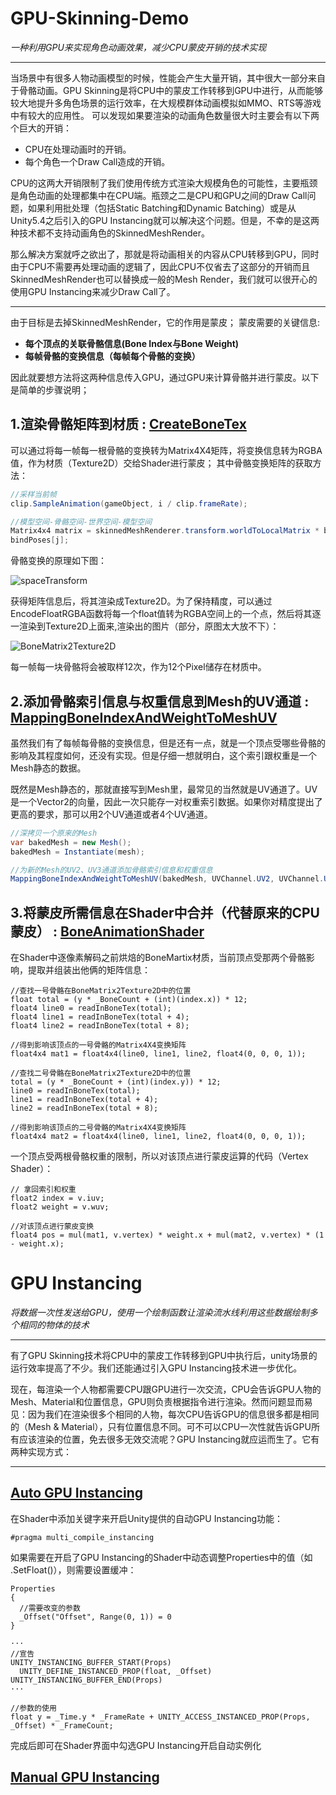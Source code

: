 # GPU-Skinning-Demo  
  
_一种利用GPU来实现角色动画效果，减少CPU蒙皮开销的技术实现_
- - -

  当场景中有很多人物动画模型的时候，性能会产生大量开销，其中很大一部分来自于骨骼动画。GPU Skinning是将CPU中的蒙皮工作转移到GPU中进行，从而能够较大地提升多角色场景的运行效率，在大规模群体动画模拟如MMO、RTS等游戏中有较大的应用性。
可以发现如果要渲染的动画角色数量很大时主要会有以下两个巨大的开销：

- CPU在处理动画时的开销。
- 每个角色一个Draw Call造成的开销。

CPU的这两大开销限制了我们使用传统方式渲染大规模角色的可能性，主要瓶颈是角色动画的处理都集中在CPU端。瓶颈之二是CPU和GPU之间的Draw Call问题，如果利用批处理（包括Static Batching和Dynamic Batching）或是从Unity5.4之后引入的GPU Instancing就可以解决这个问题。但是，不幸的是这两种技术都不支持动画角色的SkinnedMeshRender。

那么解决方案就呼之欲出了，那就是将动画相关的内容从CPU转移到GPU，同时由于CPU不需要再处理动画的逻辑了，因此CPU不仅省去了这部分的开销而且SkinnedMeshRender也可以替换成一般的Mesh Render，我们就可以很开心的使用GPU Instancing来减少Draw Call了。
- - - 
  
由于目标是去掉SkinnedMeshRender，它的作用是蒙皮； 蒙皮需要的关键信息:
- **每个顶点的关联骨骼信息(Bone Index与Bone Weight)**
- **每帧骨骼的变换信息（每帧每个骨骼的变换）**
  
因此就要想方法将这两种信息传入GPU，通过GPU来计算骨骼并进行蒙皮。以下是简单的步骤说明；

## 1.渲染骨骼矩阵到材质 : [CreateBoneTex](https://github.com/Minghou-Lei/GPU-Skinning-Demo/blob/99febe38218011850e97795687cc2c8864aad8d7/Assets/Scripts/AnimationBoneBaker.cs#L111)
可以通过将每一帧每一根骨骼的变换转为Matrix4X4矩阵，将变换信息转为RGBA值，作为材质（Texture2D）交给Shader进行蒙皮； 其中骨骼变换矩阵的获取方法：

```c#
//采样当前帧
clip.SampleAnimation(gameObject, i / clip.frameRate);

//模型空间-骨骼空间-世界空间-模型空间
Matrix4x4 matrix = skinnedMeshRenderer.transform.worldToLocalMatrix * bones[j].localToWorldMatrix *
bindPoses[j];
```
骨骼变换的原理如下图：
  
![spaceTransform](https://github.com/Minghou-Lei/GPU-Skinning-Demo/blob/main/Assets/imgs/SpaceTransform.jpg)

获得矩阵信息后，将其渲染成Texture2D。为了保持精度，可以通过EncodeFloatRGBA函数将每一个float值转为RGBA空间上的一个点，然后将其逐一渲染到Texture2D上面来,渲染出的图片（部分，原图太大放不下）：
  
![BoneMatrix2Texture2D](https://github.com/Minghou-Lei/GPU-Skinning-Demo/blob/main/Assets/imgs/BoneMatrix2Texture2D.png "BoneMatrix2Texture2D")
  
每一帧每一块骨骼将会被取样12次，作为12个Pixel储存在材质中。

## 2.添加骨骼索引信息与权重信息到Mesh的UV通道 : [MappingBoneIndexAndWeightToMeshUV](https://github.com/Minghou-Lei/GPU-Skinning-Demo/blob/99febe38218011850e97795687cc2c8864aad8d7/Assets/Scripts/AnimationBoneBaker.cs#L181)

虽然我们有了每帧每骨骼的变换信息，但是还有一点，就是一个顶点受哪些骨骼的影响及其程度如何，还没有实现。但是仔细一想就明白，这个索引跟权重是一个Mesh静态的数据。

既然是Mesh静态的，那就直接写到Mesh里，最常见的当然就是UV通道了。UV是一个Vector2的向量，因此一次只能存一对权重索引数据。如果你对精度提出了更高的要求，那可以用2个UV通道或者4个UV通道。
  
```c#
//深拷贝一个原来的Mesh
var bakedMesh = new Mesh();
bakedMesh = Instantiate(mesh);

//为新的Mesh的UV2、UV3通道添加骨骼索引信息和权重信息
MappingBoneIndexAndWeightToMeshUV(bakedMesh, UVChannel.UV2, UVChannel.UV3);
```

## 3.将蒙皮所需信息在Shader中合并（代替原来的CPU蒙皮） : [BoneAnimationShader](https://github.com/Minghou-Lei/GPU-Skinning-Demo/blob/99febe38218011850e97795687cc2c8864aad8d7/Assets/Shaders/BoneAnimationShader.shader)
  
在Shader中逐像素解码之前烘焙的BoneMartix材质，当前顶点受那两个骨骼影响，提取并组装出他俩的矩阵信息：
```cg
//查找一号骨骼在BoneMatrix2Texture2D中的位置
float total = (y * _BoneCount + (int)(index.x)) * 12;
float4 line0 = readInBoneTex(total);
float4 line1 = readInBoneTex(total + 4);
float4 line2 = readInBoneTex(total + 8);

//得到影响该顶点的一号骨骼的Matrix4X4变换矩阵
float4x4 mat1 = float4x4(line0, line1, line2, float4(0, 0, 0, 1));

//查找二号骨骼在BoneMatrix2Texture2D中的位置
total = (y * _BoneCount + (int)(index.y)) * 12;
line0 = readInBoneTex(total);
line1 = readInBoneTex(total + 4);
line2 = readInBoneTex(total + 8);

//得到影响该顶点的二号骨骼的Matrix4X4变换矩阵
float4x4 mat2 = float4x4(line0, line1, line2, float4(0, 0, 0, 1));
```

一个顶点受两根骨骼权重的限制，所以对该顶点进行蒙皮运算的代码（Vertex Shader）：
```cg
// 拿回索引和权重
float2 index = v.iuv;
float2 weight = v.wuv;

//对该顶点进行蒙皮变换
float4 pos = mul(mat1, v.vertex) * weight.x + mul(mat2, v.vertex) * (1 - weight.x);
```
  
# GPU Instancing
_将数据一次性发送给GPU，使用一个绘制函数让渲染流水线利用这些数据绘制多个相同的物体的技术_
- - -
有了GPU Skinning技术将CPU中的蒙皮工作转移到GPU中执行后，unity场景的运行效率提高了不少。我们还能通过引入GPU Instancing技术进一步优化。
  
现在，每渲染一个人物都需要CPU跟GPU进行一次交流，CPU会告诉GPU人物的Mesh、Material和位置信息，GPU则负责根据指令进行渲染。然而问题显而易见：因为我们在渲染很多个相同的人物，每次CPU告诉GPU的信息很多都是相同的（Mesh & Material），只有位置信息不同。可不可以CPU一次性就告诉GPU所有应该渲染的位置，免去很多无效交流呢？GPU Instancing就应运而生了。它有两种实现方式：

- - -
  
## [Auto GPU Instancing](https://github.com/Minghou-Lei/GPU-Skinning-Demo/blob/main/Assets/Scripts/Spawner.cs#L87)
  在Shader中添加关键字来开启Unity提供的自动GPU Instancing功能：
  ```cg
  #pragma multi_compile_instancing
  ```
  如果需要在开启了GPU Instancing的Shader中动态调整Properties中的值（如 .SetFloat()），则需要设置缓冲：
  ```cg
  Properties
  {
    //需要改变的参数
    _Offset("Offset", Range(0, 1)) = 0
  }
  
  ···
  //宣告
  UNITY_INSTANCING_BUFFER_START(Props)
    UNITY_DEFINE_INSTANCED_PROP(float, _Offset)
  UNITY_INSTANCING_BUFFER_END(Props)
  ···
  
  //参数的使用
  float y = _Time.y * _FrameRate + UNITY_ACCESS_INSTANCED_PROP(Props, _Offset) * _FrameCount;
  ```
  完成后即可在Shader界面中勾选GPU Instancing开启自动实例化
## [Manual GPU Instancing](https://github.com/Minghou-Lei/GPU-Skinning-Demo/blob/main/Assets/Scripts/Spawner.cs#L108)
  


